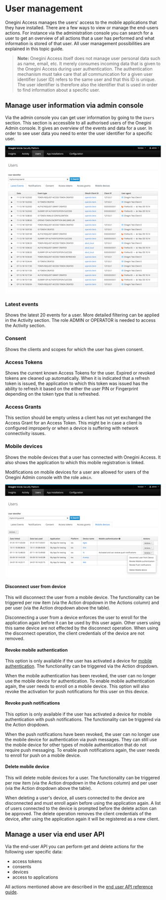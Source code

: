 # User management

Onegini Access manages the users' access to the mobile applications that they have installed. There are a few ways to view or manage the end-users actions. 
For instance via the administration console you can search for a user to get an overview of all actions that a user has performed and what information is stored
of that user. All user management possibilities are explained in this topic guide.

>**Note:** Onegini Access itself does not manage user personal data such as name, email, etc. It merely consumes incoming data that is given to the 
Onegini Access during user authentication. The authentication mechanism must take care 
that all communication for a given user identifier (user ID) refers to the same user and that this ID is unique. The user identifier is therefore also the 
identifier that is used in order to find information about a specific user.

## Manage user information via admin console

Via the admin console you can get user information by going to the `Users` section. This section is accessible to all authorised users of the Onegini Admin 
console. It gives an overview of the events and data for a user. In order to see user data you need to enter the user identifier for a specific user.

![Users](img/users.png)

### Latest events
Shows the latest 20 events for a user. More detailed filtering can be applied in the Activity section. The role ADMIN or OPERATOR is needed to access the 
Activity section.

### Consent
Shows the clients and scopes for which the user has given consent.

### Access Tokens
Shows the current known Access Tokens for the user. Expired or revoked tokens are cleaned up automatically. When it is indicated that a refresh token is issued, 
the application to which this token was issued has the ability to refresh it based on the either the user PIN or Fingerprint depending on the token type that is refreshed.

### Access Grants
This section should be empty unless a client has not yet exchanged the Access Grant for an Access Token. This might be in case a client is configured improperly or when a device is suffering with network connectivity issues.

### Mobile devices
Shows the mobile devices that a user has connected with Onegini Access. It also shows the application to which this mobile registration is linked. 

Modifications on mobile devices for a user are allowed for users of the Onegini Admin console with the role `admin`.

![Mobile devices](img/mobile-devices.png)

#### Disconnect user from device

This will disconnect the user from a mobile device. The functionality can be triggered per row item (via the Action dropdown in the Actions column) and
per user (via the Action dropdown above the table).

Disconnecting a user from a device enforces the user to enroll for the application again before it can be used by this user again. Other users using this same
device are not effected by the disconnect operation. When using the disconnect operation, the client credentials of the device are not removed.

#### Revoke mobile authentication

This option is only available if the user has activated a device for [mobile authentication](../../mobile-apps/mobile-authentication/mobile-authentication.md). 
The functionality can be triggered via the Action dropdown.

When the mobile authentication has been revoked, the user can no longer use the mobile device for authentication. To enable mobile authentication again, the 
user needs to enroll on a mobile device. This option will also revoke the activation for push notifications for this user on this device.

#### Revoke push notifications

This option is only available if the user has activated a device for mobile authentication with push notifications. The functionality can be triggered via the 
Action dropdown.

When the push notifications have been revoked, the user can no longer use the mobile device for authentication via push messages. They can still use the mobile 
device for other types of mobile authentication that do not require push messaging. To enable push notifications again, the user needs to enroll for push on a 
mobile device.

#### Delete mobile device

This will delete mobile devices for a user. The functionality can be triggered per row item (via the Action dropdown in the Actions column) and
per user (via the Action dropdown above the table).

When deleting a user's device, all users connected to the device are disconnected and must enroll again before using the application again. A list of users
connected to the device is prompted before the delete action can be approved. The delete operation removes the client credentials of the device, after using the
application again it will be registered as a new client.

## Manage a user via end user API

Via the end-user API you can perform get and delete actions for the following user specific data:
- access tokens
- consents
- devices
- access to applications

All actions mentioned above are described in the [end user API reference guide](../../../api-reference/end-user/index.md).